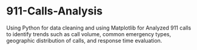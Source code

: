 # 911-Calls-Analysis

Using Python for data cleaning and using Matplotlib for Analyzed 911 calls
to identify trends such as call volume, common emergency types, geographic distribution of calls, and response time evaluation.
